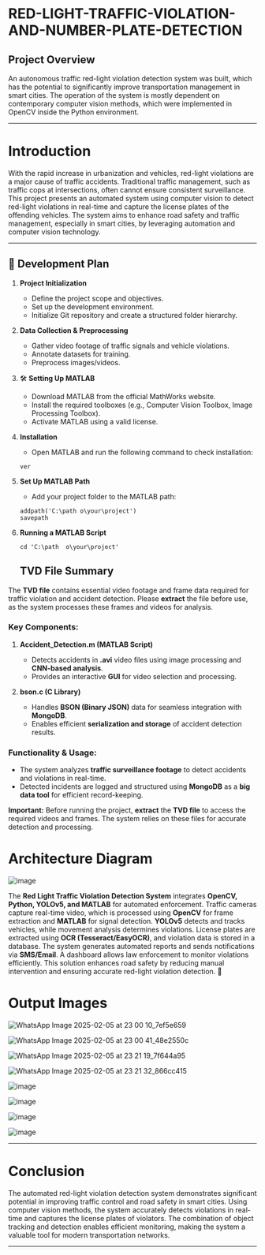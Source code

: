 
# **RED-LIGHT-TRAFFIC-VIOLATION-AND-NUMBER-PLATE-DETECTION**

## Project Overview
An autonomous traffic red-light violation detection system was built, which has the potential to significantly improve transportation management in smart cities. The operation of the system is mostly dependent on contemporary computer vision methods, which were implemented in OpenCV inside the Python environment.

---

# Introduction
With the rapid increase in urbanization and vehicles, red-light violations are a major cause of traffic accidents. Traditional traffic management, such as traffic cops at intersections, often cannot ensure consistent surveillance. This project presents an automated system using computer vision to detect red-light violations in real-time and capture the license plates of the offending vehicles. The system aims to enhance road safety and traffic management, especially in smart cities, by leveraging automation and computer vision technology.

---

## 🚀 Development Plan

1. **Project Initialization**
   - Define the project scope and objectives.
   - Set up the development environment.
   - Initialize Git repository and create a structured folder hierarchy.

2. **Data Collection & Preprocessing**
   - Gather video footage of traffic signals and vehicle violations.
   - Annotate datasets for training.
   - Preprocess images/videos.

3. 🛠 **Setting Up MATLAB**
   - Download MATLAB from the official MathWorks website.
   - Install the required toolboxes (e.g., Computer Vision Toolbox, Image Processing Toolbox).
   - Activate MATLAB using a valid license.

4. **Installation**
   - Open MATLAB and run the following command to check installation:
   ```
   ver
   ```

5. **Set Up MATLAB Path**
   - Add your project folder to the MATLAB path:
   ```
   addpath('C:\path	o\your\project')
   savepath
   ```

6. **Running a MATLAB Script**
   ```
   cd 'C:\path	o\your\project'
   ```
   ## **TVD File Summary**

The **TVD file** contains essential video footage and frame data required for traffic violation and accident detection. Please **extract** the file before use, as the system processes these frames and videos for analysis.

### **Key Components:**

1. **Accident_Detection.m (MATLAB Script)**
   - Detects accidents in **.avi** video files using image processing and **CNN-based analysis**.
   - Provides an interactive **GUI** for video selection and processing.

2. **bson.c (C Library)**
   - Handles **BSON (Binary JSON)** data for seamless integration with **MongoDB**.
   - Enables efficient **serialization and storage** of accident detection results.

### **Functionality & Usage:**
- The system analyzes **traffic surveillance footage** to detect accidents and violations in real-time.
- Detected incidents are logged and structured using **MongoDB** as a **big data tool** for efficient record-keeping.

 **Important:** Before running the project, **extract** the **TVD file** to access the required videos and frames. The system relies on these files for accurate detection and processing.

# Architecture Diagram 
![image](https://github.com/user-attachments/assets/4b2d13b9-31d4-48b7-a4df-e4fd6fc1bea2)

The **Red Light Traffic Violation Detection System** integrates **OpenCV, Python, YOLOv5, and MATLAB** for automated enforcement. Traffic cameras capture real-time video, which is processed using **OpenCV** for frame extraction and **MATLAB** for signal detection. **YOLOv5** detects and tracks vehicles, while movement analysis determines violations. License plates are extracted using **OCR (Tesseract/EasyOCR)**, and violation data is stored in a database. The system generates automated reports and sends notifications via **SMS/Email**. A dashboard allows law enforcement to monitor violations efficiently. This solution enhances road safety by reducing manual intervention and ensuring accurate red-light violation detection. 🚦

#  **Output Images**
![WhatsApp Image 2025-02-05 at 23 00 10_7ef5e659](https://github.com/user-attachments/assets/506e9321-1024-4342-b4a8-4abf6bc9e0a0)

![WhatsApp Image 2025-02-05 at 23 00 41_48e2550c](https://github.com/user-attachments/assets/8409c50e-abaa-4f25-b53e-f4d868aacd84)

![WhatsApp Image 2025-02-05 at 23 21 19_7f644a95](https://github.com/user-attachments/assets/be910a23-eda8-41ba-8674-11e9adfe6c90)

![WhatsApp Image 2025-02-05 at 23 21 32_866cc415](https://github.com/user-attachments/assets/ad93ff1d-2875-4787-9b4a-8a760072622b)

![image](https://github.com/user-attachments/assets/c927f744-bd95-4d78-a97f-61762b7a0bce)

![image](https://github.com/user-attachments/assets/8a755611-775b-411a-837f-a6cf51fd0991)

![image](https://github.com/user-attachments/assets/81d30275-baa5-468b-9b2b-c3db22062e91)

![image](https://github.com/user-attachments/assets/02a1cdad-0410-484e-abba-41cc3b2cf46f)

---

# Conclusion
The automated red-light violation detection system demonstrates significant potential in improving traffic control and road safety in smart cities. Using computer vision methods, the system accurately detects violations in real-time and captures the license plates of violators. The combination of object tracking and detection enables efficient monitoring, making the system a valuable tool for modern transportation networks.

---
